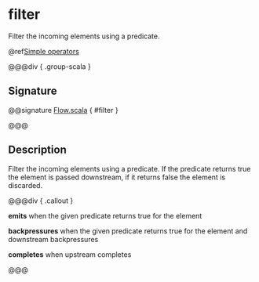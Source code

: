 # filter

Filter the incoming elements using a predicate.

@ref[Simple operators](../index.md#simple-operators)

@@@div { .group-scala }

## Signature

@@signature [Flow.scala]($akka$/akka-stream/src/main/scala/akka/stream/scaladsl/Flow.scala) { #filter }

@@@

## Description

Filter the incoming elements using a predicate. If the predicate returns true the element is passed downstream, if
it returns false the element is discarded.


@@@div { .callout }

**emits** when the given predicate returns true for the element

**backpressures** when the given predicate returns true for the element and downstream backpressures

**completes** when upstream completes

@@@

